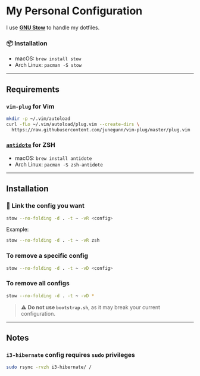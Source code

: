 # My Personal Configuration

I use [**GNU Stow**](https://www.gnu.org/software/stow/) to handle my dotfiles.

### 📦 Installation

- macOS: `brew install stow`
- Arch Linux: `pacman -S stow`

---

## Requirements

### `vim-plug` for Vim

```bash
mkdir -p ~/.vim/autoload
curl -fLo ~/.vim/autoload/plug.vim --create-dirs \
  https://raw.githubusercontent.com/junegunn/vim-plug/master/plug.vim
```

### [`antidote`](https://github.com/mattmc3/antidote) for ZSH

- macOS: `brew install antidote`
- Arch Linux: `pacman -S zsh-antidote`


---

## Installation

### 🔗 Link the config you want

```bash
stow --no-folding -d . -t ~ -vR <config>
```

Example:

```bash
stow --no-folding -d . -t ~ -vR zsh
```

### To remove a specific config

```bash
stow --no-folding -d . -t ~ -vD <config>
```

### To remove all configs

```bash
stow --no-folding -d . -t ~ -vD *
```

> ⚠️ **Do not use `bootstrap.sh`**, as it may break your current configuration.

---

## Notes

### `i3-hibernate` config requires `sudo` privileges

```bash
sudo rsync -rvzh i3-hibernate/ /
```
